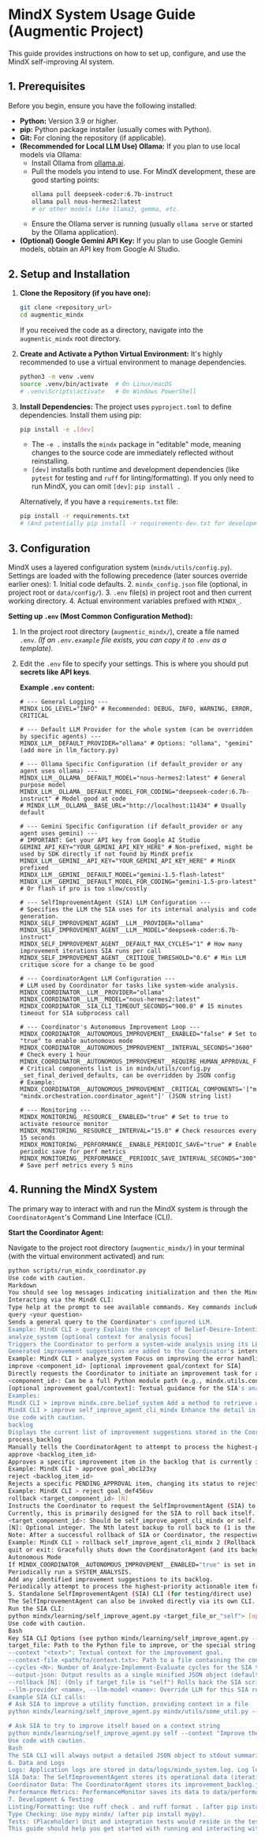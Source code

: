 # MindX System Usage Guide (Augmentic Project)

This guide provides instructions on how to set up, configure, and use the MindX self-improving AI system.

## 1. Prerequisites

Before you begin, ensure you have the following installed:

-   **Python:** Version 3.9 or higher.
-   **pip:** Python package installer (usually comes with Python).
-   **Git:** For cloning the repository (if applicable).
-   **(Recommended for Local LLM Use) Ollama:** If you plan to use local models via Ollama:
    -   Install Ollama from [ollama.ai](https://ollama.ai/).
    -   Pull the models you intend to use. For MindX development, these are good starting points:
        ```bash
        ollama pull deepseek-coder:6.7b-instruct 
        ollama pull nous-hermes2:latest 
        # or other models like llama3, gemma, etc.
        ```
    -   Ensure the Ollama server is running (usually `ollama serve` or started by the Ollama application).
-   **(Optional) Google Gemini API Key:** If you plan to use Google Gemini models, obtain an API key from Google AI Studio.

## 2. Setup and Installation

1.  **Clone the Repository (if you have one):**
    ```bash
    git clone <repository_url>
    cd augmentic_mindx 
    ```
    If you received the code as a directory, navigate into the `augmentic_mindx` root directory.

2.  **Create and Activate a Python Virtual Environment:**
    It's highly recommended to use a virtual environment to manage dependencies.
    ```bash
    python3 -m venv .venv
    source .venv/bin/activate  # On Linux/macOS
    # .venv\Scripts\activate   # On Windows PowerShell
    ```

3.  **Install Dependencies:**
    The project uses `pyproject.toml` to define dependencies. Install them using pip:
    ```bash
    pip install -e .[dev]
    ```
    -   The `-e .` installs the `mindx` package in "editable" mode, meaning changes to the source code are immediately reflected without reinstalling.
    -   `[dev]` installs both runtime and development dependencies (like `pytest` for testing and `ruff` for linting/formatting). If you only need to run MindX, you can omit `[dev]`: `pip install .`
    
    Alternatively, if you have a `requirements.txt` file:
    ```bash
    pip install -r requirements.txt
    # (And potentially pip install -r requirements-dev.txt for development tools)
    ```

## 3. Configuration

MindX uses a layered configuration system (`mindx/utils/config.py`). Settings are loaded with the following precedence (later sources override earlier ones):
    1. Initial code defaults.
    2. `mindx_config.json` file (optional, in project root or `data/config/`).
    3. `.env` file(s) in project root and then current working directory.
    4. Actual environment variables prefixed with `MINDX_`.

**Setting up `.env` (Most Common Configuration Method):**

1.  In the project root directory (`augmentic_mindx/`), create a file named `.env`.
    *(If an `.env.example` file exists, you can copy it to `.env` as a template).*
2.  Edit the `.env` file to specify your settings. This is where you should put **secrets like API keys**.

    **Example `.env` content:**
    ```env
    # --- General Logging ---
    MINDX_LOG_LEVEL="INFO" # Recommended: DEBUG, INFO, WARNING, ERROR, CRITICAL

    # --- Default LLM Provider for the whole system (can be overridden by specific agents) ---
    MINDX_LLM__DEFAULT_PROVIDER="ollama" # Options: "ollama", "gemini" (add more in llm_factory.py)

    # --- Ollama Specific Configuration (if default_provider or any agent uses ollama) ---
    MINDX_LLM__OLLAMA__DEFAULT_MODEL="nous-hermes2:latest" # General purpose model
    MINDX_LLM__OLLAMA__DEFAULT_MODEL_FOR_CODING="deepseek-coder:6.7b-instruct" # Model good at code
    # MINDX_LLM__OLLAMA__BASE_URL="http://localhost:11434" # Usually default

    # --- Gemini Specific Configuration (if default_provider or any agent uses gemini) ---
    # IMPORTANT: Get your API key from Google AI Studio
    GEMINI_API_KEY="YOUR_GEMINI_API_KEY_HERE" # Non-prefixed, might be used by SDK directly if not found by MindX prefix
    MINDX_LLM__GEMINI__API_KEY="YOUR_GEMINI_API_KEY_HERE" # MindX prefixed
    MINDX_LLM__GEMINI__DEFAULT_MODEL="gemini-1.5-flash-latest"
    MINDX_LLM__GEMINI__DEFAULT_MODEL_FOR_CODING="gemini-1.5-pro-latest" # Or flash if pro is too slow/costly
    
    # --- SelfImprovementAgent (SIA) LLM Configuration ---
    # Specifies the LLM the SIA uses for its internal analysis and code generation.
    MINDX_SELF_IMPROVEMENT_AGENT__LLM__PROVIDER="ollama" 
    MINDX_SELF_IMPROVEMENT_AGENT__LLM__MODEL="deepseek-coder:6.7b-instruct"
    MINDX_SELF_IMPROVEMENT_AGENT__DEFAULT_MAX_CYCLES="1" # How many improvement iterations SIA runs per call
    MINDX_SELF_IMPROVEMENT_AGENT__CRITIQUE_THRESHOLD="0.6" # Min LLM critique score for a change to be good

    # --- CoordinatorAgent LLM Configuration ---
    # LLM used by Coordinator for tasks like system-wide analysis.
    MINDX_COORDINATOR__LLM__PROVIDER="ollama"
    MINDX_COORDINATOR__LLM__MODEL="nous-hermes2:latest"
    MINDX_COORDINATOR__SIA_CLI_TIMEOUT_SECONDS="900.0" # 15 minutes timeout for SIA subprocess call

    # --- Coordinator's Autonomous Improvement Loop ---
    MINDX_COORDINATOR__AUTONOMOUS_IMPROVEMENT__ENABLED="false" # Set to "true" to enable autonomous mode
    MINDX_COORDINATOR__AUTONOMOUS_IMPROVEMENT__INTERVAL_SECONDS="3600" # Check every 1 hour
    MINDX_COORDINATOR__AUTONOMOUS_IMPROVEMENT__REQUIRE_HUMAN_APPROVAL_FOR_CRITICAL="true"
    # Critical components list is in mindx/utils/config.py _set_final_derived_defaults, can be overridden by JSON config
    # Example: MINDX_COORDINATOR__AUTONOMOUS_IMPROVEMENT__CRITICAL_COMPONENTS='["mindx.learning.self_improve_agent", "mindx.orchestration.coordinator_agent"]' (JSON string list)

    # --- Monitoring ---
    MINDX_MONITORING__RESOURCE__ENABLED="true" # Set to true to activate resource monitor
    MINDX_MONITORING__RESOURCE__INTERVAL="15.0" # Check resources every 15 seconds
    MINDX_MONITORING__PERFORMANCE__ENABLE_PERIODIC_SAVE="true" # Enable periodic save for perf metrics
    MINDX_MONITORING__PERFORMANCE__PERIODIC_SAVE_INTERVAL_SECONDS="300" # Save perf metrics every 5 mins
    ```

## 4. Running the MindX System

The primary way to interact with and run the MindX system is through the `CoordinatorAgent`'s Command Line Interface (CLI).

**Start the Coordinator Agent:**

Navigate to the project root directory (`augmentic_mindx/`) in your terminal (with the virtual environment activated) and run:

```bash
python scripts/run_mindx_coordinator.py
Use code with caution.
Markdown
You should see log messages indicating initialization and then the MindX CLI > prompt.
Interacting via the MindX CLI:
Type help at the prompt to see available commands. Key commands include:
query <your question>
Sends a general query to the Coordinator's configured LLM.
Example: MindX CLI > query Explain the concept of Belief-Desire-Intention architecture.
analyze_system [optional context for analysis focus]
Triggers the Coordinator to perform a system-wide analysis using its LLM, codebase scan, and data from monitors.
Generated improvement suggestions are added to the Coordinator's internal improvement backlog.
Example: MindX CLI > analyze_system Focus on improving the error handling in the LLM interaction modules.
improve <component_id> [optional improvement goal/context for SIA]
Directly requests the Coordinator to initiate an improvement task for a specific component using the SelfImprovementAgent (SIA).
<component_id>: Can be a full Python module path (e.g., mindx.utils.config) or the special registered agent ID self_improve_agent_cli_mindx (instructs the SIA to attempt to improve its own code).
[optional improvement goal/context]: Textual guidance for the SIA's analysis and code generation.
Examples:
MindX CLI > improve mindx.core.belief_system Add a method to retrieve all belief keys matching a regex pattern.
MindX CLI > improve self_improve_agent_cli_mindx Enhance the detail in the JSON output for failed self-tests.
Use code with caution.
backlog
Displays the current list of improvement suggestions stored in the CoordinatorAgent's backlog, including their ID (first 8 characters), target component, priority, current status, and a snippet of the suggestion.
process_backlog
Manually tells the CoordinatorAgent to attempt to process the highest-priority actionable item from its improvement backlog. An item is actionable if its status is "PENDING" and, if it targets a critical component and HITL is enabled, it has been approved.
approve <backlog_item_id>
Approves a specific improvement item in the backlog that is currently in PENDING_APPROVAL status. Use the ID shown by the backlog command. This allows the autonomous loop (or manual process_backlog) to proceed with the critical improvement.
Example: MindX CLI > approve goal_abc123xy
reject <backlog_item_id>
Rejects a specific PENDING_APPROVAL item, changing its status to rejected_manual.
Example: MindX CLI > reject goal_def456uv
rollback <target_component_id> [N]
Instructs the Coordinator to request the SelfImprovementAgent (SIA) to roll back a component.
Currently, this is primarily designed for the SIA to roll back itself.
<target_component_id>: Should be self_improve_agent_cli_mindx or self.
[N]: Optional integer. The Nth latest backup to roll back to (1 is the most recent). Defaults to 1.
Note: After a successful rollback of SIA or Coordinator, the respective process needs a manual restart for the reverted code to take effect.
Example: MindX CLI > rollback self_improve_agent_cli_mindx 2 (Rollback SIA to 2nd latest backup)
quit or exit: Gracefully shuts down the CoordinatorAgent (and its background tasks like autonomous improvement and monitors) and exits the CLI.
Autonomous Mode
If MINDX_COORDINATOR__AUTONOMOUS_IMPROVEMENT__ENABLED="true" is set in your .env file, the CoordinatorAgent will:
Periodically run a SYSTEM_ANALYSIS.
Add any identified improvement suggestions to its backlog.
Periodically attempt to process the highest-priority actionable item from the backlog, respecting the Human-in-the-Loop (HITL) flow for critical components.
5. Standalone SelfImprovementAgent (SIA) CLI (for testing/direct use)
The SelfImprovementAgent can also be invoked directly via its own CLI. This is useful for testing its core code modification capabilities or for very targeted, manual improvement tasks. The CoordinatorAgent uses this same CLI interface internally.
Run the SIA CLI:
python mindx/learning/self_improve_agent.py <target_file_or_"self"> [options]
Use code with caution.
Bash
Key SIA CLI Options (see python mindx/learning/self_improve_agent.py --help for all):
target_file: Path to the Python file to improve, or the special string "self" to target the SIA's own script.
--context "<text>": Textual context for the improvement goal.
--context-file <path/to/context.txt>: Path to a file containing the context.
--cycles <N>: Number of Analyze-Implement-Evaluate cycles for the SIA to run.
--output-json: Output results as a single minified JSON object (default is indented).
--rollback [N]: (Only if target_file is "self") Rolls back the SIA script to its Nth latest backup (default N=1).
--llm-provider <name>, --llm-model <name>: Override LLM for this SIA run.
Example SIA CLI calls:
# Ask SIA to improve a utility function, providing context in a file
python mindx/learning/self_improve_agent.py mindx/utils/some_util.py --context-file my_improvement_goal.txt --output-json

# Ask SIA to try to improve itself based on a context string
python mindx/learning/self_improve_agent.py self --context "Improve the LLM prompt used for code critique in the evaluate_improvement method."
Use code with caution.
Bash
The SIA CLI will always output a detailed JSON object to stdout summarizing its operation and result.
6. Data and Logs
Logs: Application logs are stored in data/logs/mindx_system.log. Log level is controlled by MINDX_LOG_LEVEL in .env.
SIA Data: The SelfImprovementAgent stores its operational data (iteration directories, fallbacks, history) under data/self_improvement_work_sia/<agent_script_name_stem>/.
Coordinator Data: The CoordinatorAgent stores its improvement_backlog.json and improvement_campaign_history.json in the data/ directory.
Performance Metrics: PerformanceMonitor saves its data to data/performance_metrics.json.
7. Development & Testing
Linting/Formatting: Use ruff check . and ruff format . (after pip install ruff).
Type Checking: Use mypy mindx/ (after pip install mypy).
Tests: (Placeholder) Unit and integration tests would reside in the tests/ directory and be run with pytest.
This guide should help you get started with running and interacting with the MindX self-improvement system. Remember that this is an experimental project, and direct code modification by AI carries inherent risks. Proceed with awareness and appropriate safeguards, especially if running with broad permissions or on critical codebases.
